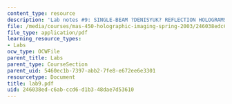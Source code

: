 ```yaml
---
content_type: resource
description: 'Lab notes #9: SINGLE-BEAM ?DENISYUK? REFLECTION HOLOGRAMS'
file: /media/courses/mas-450-holographic-imaging-spring-2003/246038edc6abccd6d1b348dae7d53610_lab9.pdf
file_type: application/pdf
learning_resource_types:
- Labs
ocw_type: OCWFile
parent_title: Labs
parent_type: CourseSection
parent_uid: 5460ec1b-7397-abb2-7fe8-e672ee6e3301
resourcetype: Document
title: lab9.pdf
uid: 246038ed-c6ab-ccd6-d1b3-48dae7d53610
---
```

